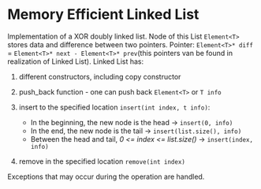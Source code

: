 # Memory Efficient Linked List
Implementation of a XOR doubly linked list.
Node of this List ``` Element<T> ``` stores data and difference between two pointers. Pointer:  ```Element<T>* diff ``` = ```Element<T>* next - Element<T>* prev```(this pointers van be found in realization of Linked List).
Linked List has:
1) different constructors, including copy constructor
2) push_back function - one can push back ``` Element<T> ``` or ``` T info ```
3) insert to the specified location ``` insert(int index, t info) ```:

   + In the beginning, the new node is the head -> ``` insert(0, info) ``` 
   + In the end, the new node is the tail -> ``` insert(list.size(), info) ```
   + Between the head and tail, _0 <= index <= list.size()_ -> ``` insert(index, info) ```
4) remove in the specified location ``` remove(int index) ```

Exceptions that may occur during the operation are handled.
